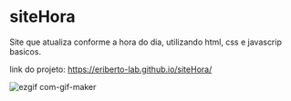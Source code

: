# siteHora
Site que atualiza conforme a hora do dia, utilizando html, css e javascrip basicos.

link do projeto: https://eriberto-lab.github.io/siteHora/

![ezgif com-gif-maker](https://user-images.githubusercontent.com/32463861/169371587-f1cdf23d-0cae-47d9-9806-55778247b329.gif)

